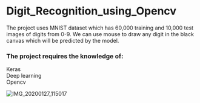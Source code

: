 # Digit_Recognition_using_Opencv

The project uses MNIST dataset which has 60,000 training and 10,000 test images of digits from 0-9. We can use mouse to draw any digit in the black canvas which will be predicted by the model.

### The project requires the knowledge of: 
Keras <br />
Deep learning <br />
Opencv

![IMG_20200127_115017](https://user-images.githubusercontent.com/37800521/73154365-11d80880-40cf-11ea-9313-99f589b0755b.jpg)

